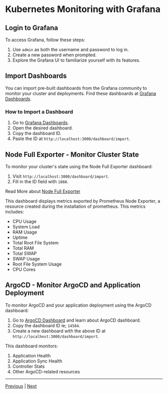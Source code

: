 # Kubernetes Monitoring with Grafana 

## Login to Grafana

To access Grafana, follow these steps:

1. Use `admin` as both the username and password to log in.
2. Create a new password when prompted.
3. Explore the Grafana UI to familiarize yourself with its features.

## Import Dashboards

You can import pre-built dashboards from the Grafana community to monitor your cluster and deployments. Find these dashboards at [Grafana Dashboards](https://grafana.com/grafana/dashboards/).

### How to Import a Dashboard

1. Go to [Grafana Dashboards](https://grafana.com/grafana/dashboards/).
2. Open the desired dashboard.
3. Copy the dashboard ID.
4. Paste the ID at `http://localhost:3000/dashboard/import`.

## Node Full Exporter - Monitor Cluster State

To monitor your cluster's state using the Node Full Exporter dashboard:

1. Visit `http://localhost:3000/dashboard/import`.
2. Fill in the ID field with `1860`.


Read More about [Node Full Exporter](https://grafana.com/grafana/dashboards/1860-node-exporter-full/)

This dashboard displays metrics exported by Prometheus Node Exporter, a resource created during the installation of prometheus. This metrics includes: 

- CPU Usage
- System Load
- RAM Usage
- Uptime
- Total Root File System
- Total RAM
- Total SWAP
- SWAP Usage
- Root File System Usage
- CPU Cores

## ArgoCD - Monitor ArgoCD and Application Deployment

To monitor ArgoCD and your application deployment using the ArgoCD dashboard:

1. Go to [ArgoCD Dashboard](https://grafana.com/grafana/dashboards/14584-argocd/) and learn about ArgoCD dashboard.
2. Copy the dashboard ID ie; `14584`.
3. Create a new dashboard with the above ID at `http://localhost:3000/dashboard/import`.

This dashboard monitors:

1. Application Health
2. Application Sync Health
3. Controller Stats
4. Other ArgoCD-related resources

---

[Previous](./01.%20Install-Prometheus-Grafana.md) | [Next](./03-Setup-Alerts.md)
